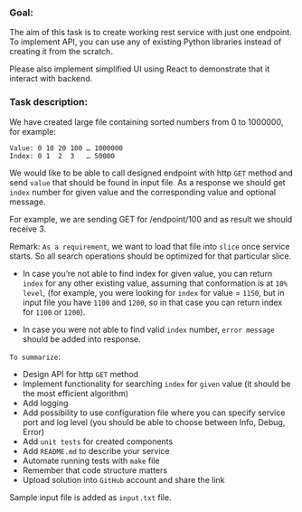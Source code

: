 ### Goal:
The aim of this task is to create working rest service with just one endpoint.
To implement API, you can use any of existing Python libraries instead of creating it from the scratch.

Please also implement simplified UI using React to demonstrate that it interact with backend.

### Task description:
We have created large file containing sorted numbers from 0 to 1000000, for example:

```
Value: 0 10 20 100 … 1000000
Index: 0 1  2  3   … 50000
```

We would like to be able to call designed endpoint with http `GET` method and send `value` that should be found in input file.
As a response we should get `index` number for given value and the corresponding value and optional message.

For example, we are sending GET for /endpoint/100 and as result we should receive 3. 

Remark: `As a requirement`, we want to load that file into `slice` once service starts.
So all search operations should be optimized for that particular slice.

- In case you’re not able to find index for given value, you can return `index` for any other existing value, assuming that conformation is at `10% level`, (for example, you were looking for `index` for value = `1150`, but in input file you have `1100` and `1200`, so in that case you can return index for `1100` or `1200`).
 
- In case you were not able to find valid `index` number, `error message` should be added into response.

`To summarize`:
- Design API for http `GET` method
- Implement functionality for searching `index` for `given` value (it should be the most efficient algorithm)
- Add logging
- Add possibility to use configuration file where you can specify service port and log level (you should be able to choose between Info, Debug, Error)
- Add `unit tests` for created components
- Add `README.md` to describe your service
- Automate running tests with `make` file
- Remember that code structure matters
- Upload solution into `GitHub` account and share the link

Sample input file is added as `input.txt` file.